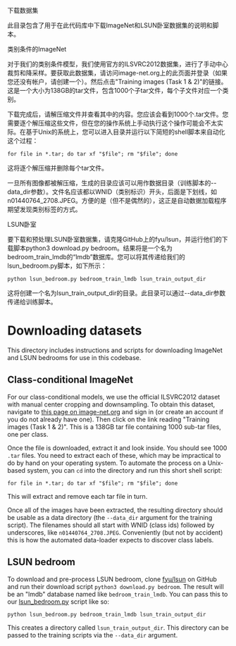 下载数据集

此目录包含了用于在此代码库中下载ImageNet和LSUN卧室数据集的说明和脚本。

类别条件的ImageNet

对于我们的类别条件模型，我们使用官方的ILSVRC2012数据集，进行了手动中心裁剪和降采样。要获取此数据集，请访问image-net.org上的此页面并登录（如果您还没有帐户，请创建一个）。然后点击"Training images (Task 1 & 2)"的链接。这是一个大小为138GB的tar文件，包含1000个子tar文件，每个子文件对应一个类别。

下载完成后，请解压缩文件并查看其中的内容。您应该会看到1000个.tar文件。您需要逐个解压缩这些文件，但在您的操作系统上手动执行这个操作可能会不太实际。在基于Unix的系统上，您可以进入目录并运行以下简短的shell脚本来自动化这个过程：

```shell
for file in *.tar; do tar xf "$file"; rm "$file"; done
```

这将逐个解压缩并删除每个tar文件。

一旦所有图像都被解压缩，生成的目录应该可以用作数据目录（训练脚本的--data_dir参数）。文件名应该都以WNID（类别标识）开头，后面是下划线，如n01440764_2708.JPEG。方便的是（但不是偶然的），这正是自动数据加载程序期望发现类别标签的方式。

LSUN卧室

要下载和预处理LSUN卧室数据集，请克隆GitHub上的fyu/lsun，并运行他们的下载脚本python3 download.py bedroom。结果将是一个名为bedroom_train_lmdb的“lmdb”数据库。您可以将其传递给我们的lsun_bedroom.py脚本，如下所示：

```shell
python lsun_bedroom.py bedroom_train_lmdb lsun_train_output_dir
```

这将创建一个名为lsun_train_output_dir的目录。此目录可以通过--data_dir参数传递给训练脚本。

# Downloading datasets

This directory includes instructions and scripts for downloading ImageNet and LSUN bedrooms for use in this codebase.

## Class-conditional ImageNet

For our class-conditional models, we use the official ILSVRC2012 dataset with manual center cropping and downsampling. To obtain this dataset, navigate to [this page on image-net.org](http://www.image-net.org/challenges/LSVRC/2012/downloads) and sign in (or create an account if you do not already have one). Then click on the link reading "Training images (Task 1 & 2)". This is a 138GB tar file containing 1000 sub-tar files, one per class.

Once the file is downloaded, extract it and look inside. You should see 1000 `.tar` files. You need to extract each of these, which may be impractical to do by hand on your operating system. To automate the process on a Unix-based system, you can `cd` into the directory and run this short shell script:

```
for file in *.tar; do tar xf "$file"; rm "$file"; done
```

This will extract and remove each tar file in turn.

Once all of the images have been extracted, the resulting directory should be usable as a data directory (the `--data_dir` argument for the training script). The filenames should all start with WNID (class ids) followed by underscores, like `n01440764_2708.JPEG`. Conveniently (but not by accident) this is how the automated data-loader expects to discover class labels.

## LSUN bedroom

To download and pre-process LSUN bedroom, clone [fyu/lsun](https://github.com/fyu/lsun) on GitHub and run their download script `python3 download.py bedroom`. The result will be an "lmdb" database named like `bedroom_train_lmdb`. You can pass this to our [lsun_bedroom.py](lsun_bedroom.py) script like so:

```
python lsun_bedroom.py bedroom_train_lmdb lsun_train_output_dir
```

This creates a directory called `lsun_train_output_dir`. This directory can be passed to the training scripts via the `--data_dir` argument.
